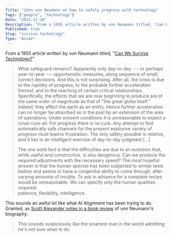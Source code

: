 ```yaml
---
Title: "John von Neumann on how to safely progress with technology"
Tags: ["people", "technology"]
Date: "2022-11-18"
Description: "From a 1955 article written by von Neumann titled, 'Can We Survive Technology?'"
Published: true
Slug: "survive-technology"
Type: "Aside"
---
```

From a 1955 article written by von Neumann titled, "[Can We Survive Technology?](http://geosci.uchicago.edu/~kite/doc/von_Neumann_1955.pdf)"

> What safeguard remains? Apparently only day-to-day --- or perhaps year-to-year --- opportunistic measures, along sequence of small, correct decisions. And this is not surprising. After all, the crisis is due to the rapidity of progress, to the probable further acceleration thereof, and to the reaching of certain critical relationships. Specifically, the effects that we are now beginning to produce are of the same order of magnitude as that of "the great globe itself." Indeed, they affect the earth as an entity. Hence further acceleration can no longer be absorbed as in the past by an extension of the area of operations. Under present conditions it is unreasonable to expect a novel cure-all. For progress there is no cure. Any attempt to find automatically safe channels for the present explosive variety of progress must lead to frustration. The only safety possible is relative, and it lies in an intelligent exercise of day-to-day judgment [...]
>
> The one solid fact is that the difficulties are due to an evolution that, while useful and constructive, is also dangerous. Can we produce the required adjustments with the necessary speed? The most hopeful answer is that the human species has been subjected to similar tests before and seems to have a congenital ability to come through, after varying amounts of trouble. To ask in advance for a complete recipe would be unreasonable. We can specify only the human qualities required:\
> patience, flexibility, intelligence.

This sounds an awful lot like what AI Alignment has been trying to do. Granted, as [Scott Alexander notes in a book review](https://astralcodexten.substack.com/p/book-review-the-man-from-the-future?utm_medium=email) of von Neumann's biography:

> This sounds suspiciously like the smartest man in the world admitting he's not sure what to do.
